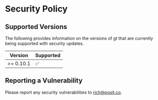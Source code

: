 # Security Policy

## Supported Versions

The following provides information on the versions of gt that are
currently being supported with security updates.

| Version    | Supported          |
| ---------- | ------------------ |
| >= 0.10.1  | :white_check_mark: |

## Reporting a Vulnerability

Please report any security vulnerabilities to rich@posit.co.
